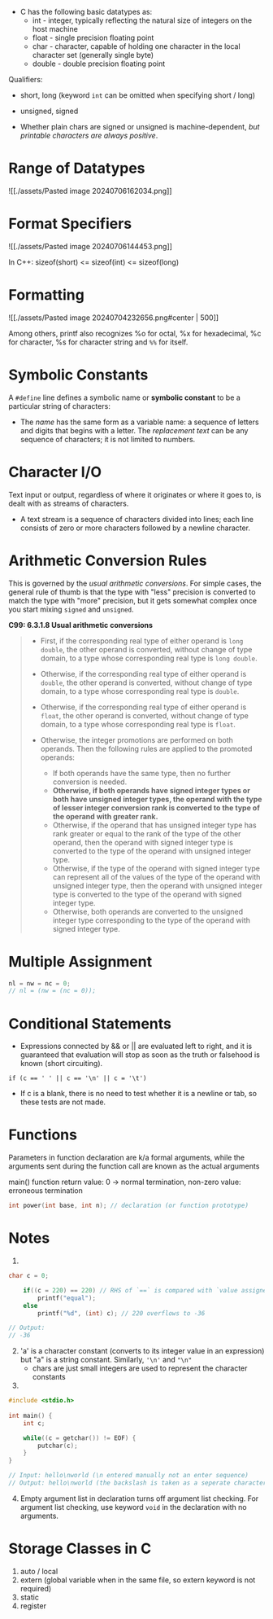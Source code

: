 
- C has the following basic datatypes as:
	- int - integer, typically reflecting the natural size of integers on the host machine
	- float - single precision floating point
	- char - character, capable of holding one character in the local character set (generally single byte)
	- double - double precision floating point

Qualifiers: 
- short, long (keyword `int` can be omitted when specifying short / long)
- unsigned, signed

- Whether plain chars are signed or unsigned is machine-dependent, *but printable characters are always positive*.
# Range of Datatypes

![[./assets/Pasted image 20240706162034.png]]

# Format Specifiers

![[./assets/Pasted image 20240706144453.png]]

In C++:
	sizeof(short) <= sizeof(int) <= sizeof(long)
# Formatting

![[./assets/Pasted image 20240704232656.png#center | 500]]

Among others, printf also recognizes %o for octal, %x for hexadecimal, %c for character, %s
for character string and `%%` for itself.

# Symbolic Constants

A `#define` line defines a symbolic name or **symbolic constant** to be a particular string of characters:
- The *name* has the same form as a variable name: a sequence of letters and digits that begins with a letter. The *replacement text* can be any sequence of characters; it is not limited to numbers.

# Character I/O

Text input or output, regardless of where it originates or where it goes to, is dealt with as streams of characters.
- A text stream is a sequence of characters divided into lines; each line consists of zero or more characters followed by a newline character.

# Arithmetic Conversion Rules

This is governed by the _usual arithmetic conversions_. For simple cases, the general rule of thumb is that the type with "less" precision is converted to match the type with "more" precision, but it gets somewhat complex once you start mixing `signed` and `unsigned`.

**C99: 6.3.1.8 Usual arithmetic conversions**

> - First, if the corresponding real type of either operand is `long double`, the other operand is converted, without change of type domain, to a type whose corresponding real type is `long double`.
>     
> - Otherwise, if the corresponding real type of either operand is `double`, the other operand is converted, without change of type domain, to a type whose corresponding real type is `double`.
>     
> - Otherwise, if the corresponding real type of either operand is `float`, the other operand is converted, without change of type domain, to a type whose corresponding real type is `float`.
>     
> - Otherwise, the integer promotions are performed on both operands. Then the following rules are applied to the promoted operands:
>     
>     - If both operands have the same type, then no further conversion is needed.
>     - **Otherwise, if both operands have signed integer types or both have unsigned integer types, the operand with the type of lesser integer conversion rank is converted to the type of the operand with greater rank.**
>     - Otherwise, if the operand that has unsigned integer type has rank greater or equal to the rank of the type of the other operand, then the operand with signed integer type is converted to the type of the operand with unsigned integer type.
>     - Otherwise, if the type of the operand with signed integer type can represent all of the values of the type of the operand with unsigned integer type, then the operand with unsigned integer type is converted to the type of the operand with signed integer type.
>     - Otherwise, both operands are converted to the unsigned integer type corresponding to the type of the operand with signed integer type.


# Multiple Assignment

```c
nl = nw = nc = 0;
// nl = (nw = (nc = 0));
```

# Conditional Statements

- Expressions connected by && or || are evaluated left to right, and it is guaranteed that evaluation will stop as soon as the truth or falsehood is known (short circuiting).

`if (c == ' ' || c == '\n' || c = '\t')`
- If c is a blank, there is no need to test whether it is a newline or tab, so these tests are not made.

# Functions

Parameters in function declaration are k/a formal arguments, while the arguments sent during the function call are known as the actual arguments

main() function return value: 
	0 -> normal termination,
	non-zero value: erroneous termination

```c
int power(int base, int n); // declaration (or function prototype)
```
# Notes

1. 
```c
char c = 0;

    if((c = 220) == 220) // RHS of `==` is compared with `value assigned to variable after the assignment`
        printf("equal");
    else
        printf("%d", (int) c); // 220 overflows to -36

// Output:
// -36
```

2. 'a' is a character constant (converts to its integer value in an expression) but "a" is a string constant. Similarly, `'\n'` and `"\n"`
	 - chars are just small integers are used to represent the character constants
3. 
```c
#include <stdio.h>
  
int main() {
    int c;

    while((c = getchar()) != EOF) {
		putchar(c);
    }
}

// Input: hello\nworld (\n entered manually not an enter sequence)
// Output: hello\nworld (the backslash is taken as a seperate character by getchar
```

4. Empty argument list in declaration turns off argument list checking. For argument list checking, use keyword `void` in the declaration with no arguments.

# Storage Classes in C

1. auto / local
2. extern (global variable when in the same file, so extern keyword is not required)
3. static
4. register